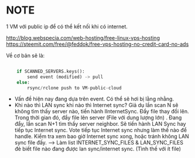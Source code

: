 # NOTE

1 VM với public ip để có thể kết nối khi có internet.

http://blog.webspecia.com/web-hosting/free-linux-vps-hosting
https://steemit.com/free/@feddok/free-vps-hosting-no-credit-card-no-ads


Về cơ bản sẽ là:

```python

    if SCANNED_SERVERS.keys():
        send event (modified) -> pull
    else:
        rsync/rclone push to VM-public-cloud
```

- Vấn đề hiện nay đang dựa trên event. Có thể sẽ hơi bị lằng nhằng.
- Khi nào thì LAN sync khi nào thì Internet sync? Giả dụ lần scan N sẽ không tìm thấy server nào,
tiến hành IInternetSync. Đẩy file thay đổi lên. Trong thời gian đó, đẩy file lên server
(File với dung lượng lớn) . Đang đẩy, lần scan N+1 tìm thấy server neighbor. Sẽ tiến hành LAN Sync
hay tiếp tục Internet sync. Vote tiếp tục Internet sync nhưng làm thế nào để handle. Kiểm tra
xem bao giờ Internet sync xong, hoặc tránh không LAN sync file đấy.
--> Làm list INTERNET\_SYNC\_FILES & LAN\_SYNC\_FILES đẻ biết file nào đang được
lan sync/internet sync. (Tình thế với ít file)
